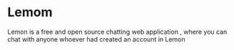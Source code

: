 # Lemom
Lemon is a free and open source chatting web application , where you can chat with anyone whoever had created an account in Lemon
